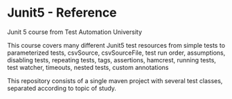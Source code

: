 # Junit5 - Reference

Junit 5 course from Test Automation University

This course covers many different Junit5 test resources from simple tests to parameterized tests, 
csvSource, csvSourceFile, test run order, assumptions, disabling tests, repeating tests,
tags, assertions, hamcrest, running tests, test watcher, timeouts, nested tests, custom
annotations

This repository consists of a single maven project with several test classes, separated according
to topic of study.
